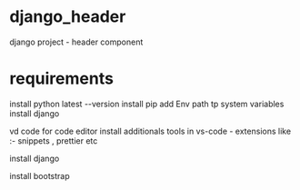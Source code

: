# django_header

django project - header component 

# requirements 

install python latest --version
install pip 
add Env path tp system variables 
install django 

vd code for code editor 
install additionals tools in  vs-code - extensions like :- snippets , prettier etc

install django

install bootstrap 


